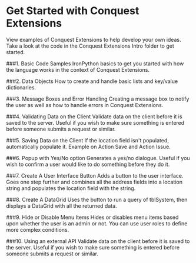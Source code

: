 Get Started with Conquest Extensions
===========================

View examples of Conquest Extensions to help develop your own ideas. Take a look at the code in the Conquest Extensions Intro folder to get started.

###1. Basic Code Samples
IronPython basics to get you started with how the language works in the context of Conquest Extensions.

###2. Data Objects
How to create and handle basic lists and key/value dictionaries.

###3. Message Boxes and Error Handling
Creating a message box to notify the user as well as how to handle errors in Conquest Extensions.

###4. Validating Data on the Client
Validate data on the client before it is saved to the server. Useful if you wish to make sure something is entered before someone submits a request or similar.

###5. Saving Data on the Client
If the location field isn't populated, automatically populate it. Example on Action Save and Action Issue.

###6. Popup with Yes/No option
Generates a yes/no dialogue. Useful if you wish to confirm a user would like to do something before they do it.

###7. Create A User Interface Button
Adds a button to the user interface. Goes one step further and combines all the address fields into a location string and populates the location field with the string.

###8. Create A DataGrid
Uses the button to run a query of tblSystem, then displays a DataGrid with all the returned data.

###9. Hide or Disable Menu Items
Hides or disables menu items based upon whether the user is an admin or not. You can use user roles to define more complex conditions.

###10. Using an external API
Validate data on the client before it is saved to the server. Useful if you wish to make sure something is entered before someone submits a request or similar.